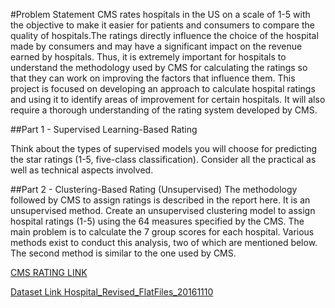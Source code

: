 #Problem Statement
CMS rates hospitals in the US on a scale of 1-5 with the objective to make it easier for patients and consumers to compare the quality of hospitals.The ratings directly influence the choice of the hospital made by consumers and may have a significant impact on the revenue earned by hospitals. Thus, it is extremely important for hospitals to understand the methodology used by CMS for calculating the ratings so that they can work on improving the factors that influence them.
This project is focused on developing an approach to calculate hospital ratings and using it to identify areas of improvement for certain hospitals. It will also require a thorough understanding of the rating system developed by CMS.

##Part 1 - Supervised Learning-Based Rating

Think about the types of supervised models you will choose for predicting the star ratings (1-5, five-class classification). Consider all the practical as well as technical aspects involved. 

##Part 2 - Clustering-Based Rating (Unsupervised)
The methodology followed by CMS to assign ratings is described in the report here. It is an unsupervised method. Create an unsupervised clustering model to assign hospital ratings (1-5) using the 64 measures specified by the CMS. The main problem is to calculate the 7 group scores for each hospital. Various methods exist to conduct this analysis, two of which are mentioned below. The second method is similar to the one used by CMS.

[CMS RATING LINK](https://www.cms.gov/medicare/quality-initiatives-patient-assessment-instruments/hospitalqualityinits/hospitalcompare.html)

[Dataset Link Hospital_Revised_FlatFiles_20161110](https://medicare.gov/download/HospitalCompare/2016/October/Hospital_Revised_FlatFiles_20161110.zip)

 

